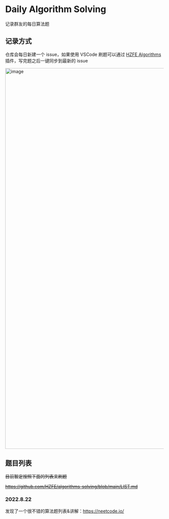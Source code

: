 # Daily Algorithm Solving

记录群友的每日算法题

## 记录方式

仓库会每日新建一个 issue，如果使用 VSCode 刷题可以通过 [HZFE Algorithms](https://marketplace.visualstudio.com/items?itemName=gongpei.hzfe-algorithms) 插件，写完题之后一键同步到最新的 issue

<img width="1209" alt="image" src="https://user-images.githubusercontent.com/3984824/181920562-fd23d87c-d39d-490c-9cf4-ee4eab64ec4b.png">


## 题目列表

<del>目前暂定按照下面的列表来刷题</del>

<del>https://github.com/HZFE/algorithms-solving/blob/main/LIST.md</del>

### 2022.8.22

发现了一个很不错的算法题列表&讲解：https://neetcode.io/
